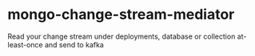 # mongo-change-stream-mediator
Read your change stream under deployments, database or collection at-least-once and send to kafka
